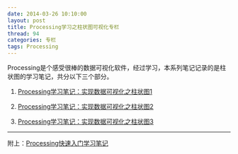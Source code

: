 ```yaml
---
date: 2014-03-26 10:10:00
layout: post
title: Processing学习之柱状图可视化专栏
thread: 94
categories: 专栏
tags: Processing
---
```


Processing是个感受很棒的数据可视化软件，经过学习，本系列笔记记录的是柱状图的学习笔记，共分以下三个部分。

1. [Processing学习笔记：实现数据可视化之柱状图1](http://hijiangtao.github.io/blog/2014/03/10/ProcessingChart1.html)

2. [Processing学习笔记：实现数据可视化之柱状图2](http://hijiangtao.github.io/blog/2014/03/10/ProcessingChart2.html)

3. [Processing学习笔记：实现数据可视化之柱状图3](http://hijiangtao.github.io/blog/2014/03/10/ProcessingChart3.html)

----

附上：[Processing快速入门学习笔记](http://hijiangtao.github.io/blog/2014/03/01/processing-startnode.html/)